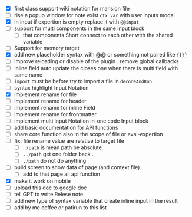 - [x] first class support wiki notation for mansion file
- [ ] rise a popup window for note exist `ctx var` with user inputs modal
- [x] in input if expertion is empty replace it with `@@input`
- [ ] support for multi components in the same input block
	- [ ] that components Short connect to each other with the shared variable
- [ ] Support for memory target
- [x] add new placeholder syntax with @@ or something not paired like `{{}}`
- [ ] improve reloading or disable of the plugin . remove global callbacks
- [ ] Inline field auto update the closes one when there is multi field with same name
- [ ] `import` must be before try to import a file in `decodeAndRun`
- [ ] syntax highlight Input Notation
- [x] implement rename for file
- [ ] implement rename for header
- [ ] implement rename for inline Field
- [ ] implement rename for frontmatter
- [ ] implement multi Input Notation in-one code Input block
- [ ] add basic documentation for API functions
- [ ] share core function also in the scope of file or eval-expertion
- [ ] fix: file rename value are relative to target file
	- [ ] . `/path` is mean path be absolute.
	- [ ] `../path` get one folder back .
	- [ ] `./path` do not do anything
- [ ] build screen to show data of page (and context file)
	- [ ] add to that page all api function
- [x] make it work on mobile
- [ ] upload this doc to google doc
- [ ] tell GPT to write Relese note
- [ ] add new type of syntax variable that create inline input in the result
- [ ] add by me coffee or patirun to this list